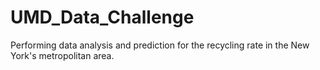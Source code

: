 # UMD_Data_Challenge
Performing data analysis and prediction for the recycling rate in the New York's metropolitan area.
